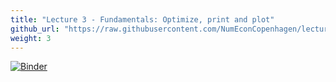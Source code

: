 ```yaml
---
title: "Lecture 3 - Fundamentals: Optimize, print and plot"
github_url: "https://raw.githubusercontent.com/NumEconCopenhagen/lectures-2019/master/03/Optimize_print_and_plot.ipynb"
weight: 3
---
```

[![Binder](https://mybinder.org/badge_logo.svg)](https://mybinder.org/v2/gh/NumEconCopenhagen/lectures-2019/master?urlpath=lab/tree/03/Optimize_print_and_plot.ipynb
)
